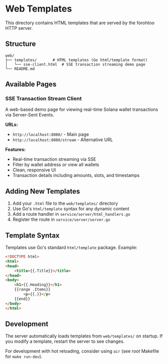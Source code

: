 # Web Templates

This directory contains HTML templates that are served by the forohtoo HTTP server.

## Structure

```
web/
├── templates/       # HTML templates (Go html/template format)
│   └── sse-client.html  # SSE transaction streaming demo page
└── README.md
```

## Available Pages

### SSE Transaction Stream Client

A web-based demo page for viewing real-time Solana wallet transactions via Server-Sent Events.

**URLs:**
- `http://localhost:8080/` - Main page
- `http://localhost:8080/stream` - Alternative URL

**Features:**
- Real-time transaction streaming via SSE
- Filter by wallet address or view all wallets
- Clean, responsive UI
- Transaction details including amounts, slots, and timestamps

## Adding New Templates

1. Add your `.html` file to the `web/templates/` directory
2. Use Go's `html/template` syntax for any dynamic content
3. Add a route handler in `service/server/html_handlers.go`
4. Register the route in `service/server/server.go`

## Template Syntax

Templates use Go's standard `html/template` package. Example:

```html
<!DOCTYPE html>
<html>
<head>
    <title>{{.Title}}</title>
</head>
<body>
    <h1>{{.Heading}}</h1>
    {{range .Items}}
        <p>{{.}}</p>
    {{end}}
</body>
</html>
```

## Development

The server automatically loads templates from `web/templates/` on startup. If you modify a template, restart the server to see changes.

For development with hot reloading, consider using `air` (see root Makefile for `make run-dev`).
